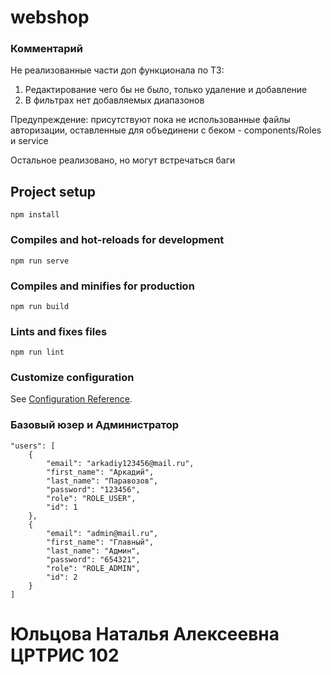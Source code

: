 # webshop

### Комментарий
Не реализованные части доп функционала по ТЗ:
1) Редактирование чего бы не было, только удаление и добавление
2) В фильтрах нет добавляемых диапазонов

Предупреждение: присутствуют пока не использованные файлы авторизации, оставленные для объединени с беком - components/Roles и service

Остальное реализовано, но могут встречаться баги

## Project setup
```
npm install
```

### Compiles and hot-reloads for development
```
npm run serve
```

### Compiles and minifies for production
```
npm run build
```

### Lints and fixes files
```
npm run lint
```

### Customize configuration
See [Configuration Reference](https://cli.vuejs.org/config/).

### Базовый юзер и Администратор
```
"users": [
    {
        "email": "arkadiy123456@mail.ru",
        "first_name": "Аркадий",
        "last_name": "Паравозов",
        "password": "123456",
        "role": "ROLE_USER",
        "id": 1
    },
    {
        "email": "admin@mail.ru",
        "first_name": "Главный",
        "last_name": "Админ",
        "password": "654321",
        "role": "ROLE_ADMIN",
        "id": 2
    }
]
```

# Юльцова Наталья Алексеевна ЦРТРИС 102

